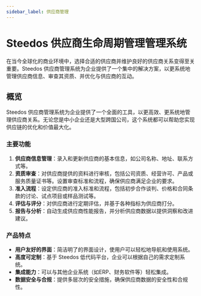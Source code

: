```yaml
---
sidebar_label: 供应商管理
---
```


# Steedos 供应商生命周期管理管理系统

在当今全球化的商业环境中，选择合适的供应商并维护良好的供应商关系变得至关重要。Steedos 供应商管理系统为企业提供了一个集中的解决方案，以更系统地管理供应商信息、审查其资质、并优化与供应商的互动。

## 概览

Steedos 供应商管理系统为企业提供了一个全面的工具，以更高效、更系统地管理供应商关系。无论您是中小企业还是大型跨国公司，这个系统都可以帮助您实现供应链的优化和价值最大化。

### 主要功能
1. **供应商信息管理**：录入和更新供应商的基本信息，如公司名称、地址、联系方式等。
2. **资质审查**：对供应商提供的资料进行审核，包括公司资质、经营许可、产品或服务质量证书等。设置审查标准和流程，确保供应商满足企业的要求。
3. **准入流程**：设定供应商的准入标准和流程，包括初步合作谈判、价格和合同条款的讨论、试点项目或样品测试等。
4. **评估与评分**：对供应商进行定期评估，并基于各种指标为供应商打分。
5. **报告与分析**：自动生成供应商性能报告，并分析供应商数据以提供洞察和改进建议。

### 产品特点

- **用户友好的界面**：简洁明了的界面设计，使用户可以轻松地导航和使用系统。
- **高度可定制**：基于 Steedos 低代码平台，企业可以根据自己的需求定制系统。
- **集成能力**：可以与其他企业系统（如ERP、财务软件等）轻松集成。
- **数据安全与合规**：提供多层次的安全措施，确保供应商数据的安全性和合规性。
